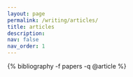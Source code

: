 ```yaml
---
layout: page
permalink: /writing/articles/
title: articles
description:
nav: false
nav_order: 1
---
```

<!-- _pages/publications.md -->
<div class="publications">

  {% bibliography -f papers -q @article %}

</div>



